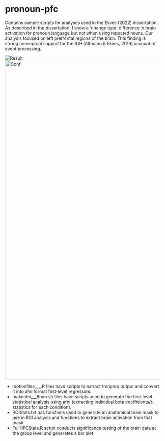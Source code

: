 # pronoun-pfc
Contains sample scripts for analyses used in the Ekves (2022) dissertation.
As described in the dissertation, I show a 'change type' difference in brain activation for pronoun language but not when using repeated nouns. Our analysis focused on left prefrontal regions of the brain. This finding is strong conceptual support for the IOH (Altmann & Ekves, 2019) account of event processing. 
 
  ![Result](https://github.com/zekves/pronoun-pfc/assets/19574353/99cd3f74-7b84-47d1-b50f-7aeb3e731811)
<img width="1039" alt="Conf" src="https://github.com/zekves/pronoun-pfc/assets/19574353/cf8376d2-a872-43fd-938a-1e4a2ec8e4f8">

- motionfiles___.R files have scripts to extract fmriprep output and convert it into afni format first-level regressors.
- makeafni___8mm.sh files have scripts used to generate the first-level statistical analysis using afni (extracting individual beta coefficients/t-statistics for each condition).
- ROIStats.txt has functions used to generate an anatomical brain mask to use in ROI analysis and functions to extract brain activation from that mask.
- FullHPCStats.R script conducts significance testing of the brain data at the group level and generates a bar plot.

